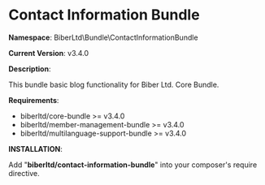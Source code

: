 Contact Information Bundle
 ==============
 **Namespace**: BiberLtd\Bundle\ContactInformationBundle

 **Current Version**: v3.4.0

 **Description**:

 This bundle basic blog functionality for Biber Ltd. Core Bundle.

 **Requirements**:
 - biberltd/core-bundle >= v3.4.0
 - biberltd/member-management-bundle >= v3.4.0
 - biberltd/multilanguage-support-bundle >= v3.4.0

 **INSTALLATION**:

 Add "**biberltd/contact-information-bundle**" into your composer's require directive.